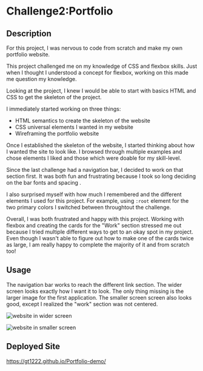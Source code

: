 # Challenge2:Portfolio

## Description
For this project, I was nervous to code from scratch and make my own portfolio website.

This project challenged me on my knowledge of CSS and flexbox skills. Just when I thought I understood a concept for flexbox, working on this made me question my knowledge.

Looking at the project, I knew I would be able to start with basics HTML and CSS to get the skeleton of the project.

I immediately started working on three things:
* HTML semantics to create the skeleton of the website
* CSS universal elements I wanted in my website 
* Wireframing the portfolio website

Once I established the skeleton of the website, I started thinking about how I wanted the site to look like. I browsed through multiple examples and chose elements I liked and those which were doable for my skill-level.

Since the last challenge had a navigation bar, I decided to work on that section first. It was both fun and frustrating because I took so long deciding on the bar fonts and spacing .

I also surprised myself with how much I remembered and the different elements I used for this project. For example, using ```:root``` element for the two primary colors I switched between throughtout the challenge.

Overall, I was both frustrated and happy with this project. Working with flexbox and creating the cards for the "Work" section stressed me out because I tried multiple different ways to get to an okay spot in my project. Even though I wasn't able to figure out how to make one of the cards twice as large, I am really happy to complete the majority of it and from scratch too! 

## Usage
The navigation bar works to reach the different link section. The wider screen looks exactly how I want it to look. The only thing missing is the larger image for the first application. The smaller screen screen also looks good, except I realized the "work" section was not centered.

![website in wider screen](assets/images/fullscreen.png)

![website in smaller screen](assets/images/smallerscreen.png)


## Deployed Site
https://gt1222.github.io/Portfolio-demo/